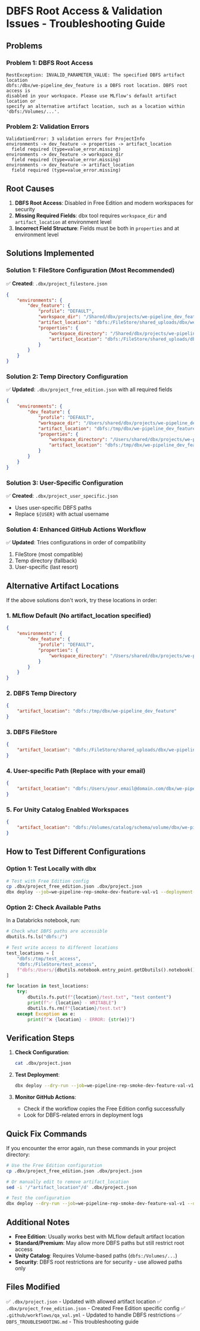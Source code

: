 # DBFS Root Access & Validation Issues - Troubleshooting Guide

## Problems

### Problem 1: DBFS Root Access
```
RestException: INVALID_PARAMETER_VALUE: The specified DBFS artifact location 
dbfs:/dbx/we-pipeline_dev_feature is a DBFS root location. DBFS root access is 
disabled in your workspace. Please use MLflow's default artifact location or 
specify an alternative artifact location, such as a location within 
'dbfs:/Volumes/...'.
```

### Problem 2: Validation Errors
```
ValidationError: 3 validation errors for ProjectInfo
environments -> dev_feature -> properties -> artifact_location
  field required (type=value_error.missing)
environments -> dev_feature -> workspace_dir
  field required (type=value_error.missing)
environments -> dev_feature -> artifact_location
  field required (type=value_error.missing)
```

## Root Causes
1. **DBFS Root Access**: Disabled in Free Edition and modern workspaces for security
2. **Missing Required Fields**: dbx tool requires `workspace_dir` and `artifact_location` at environment level
3. **Incorrect Field Structure**: Fields must be both in `properties` and at environment level

## Solutions Implemented

### Solution 1: FileStore Configuration (Most Recommended)
✅ **Created**: `.dbx/project_filestore.json`
```json
{
    "environments": {
        "dev_feature": {
            "profile": "DEFAULT",
            "workspace_dir": "/Shared/dbx/projects/we-pipeline_dev_feature",
            "artifact_location": "dbfs:/FileStore/shared_uploads/dbx/we-pipeline_dev_feature",
            "properties": {
                "workspace_directory": "/Shared/dbx/projects/we-pipeline_dev_feature",
                "artifact_location": "dbfs:/FileStore/shared_uploads/dbx/we-pipeline_dev_feature"
            }
        }
    }
}
```

### Solution 2: Temp Directory Configuration
✅ **Updated**: `.dbx/project_free_edition.json` with all required fields
```json
{
    "environments": {
        "dev_feature": {
            "profile": "DEFAULT",
            "workspace_dir": "/Users/shared/dbx/projects/we-pipeline_dev_feature",
            "artifact_location": "dbfs:/tmp/dbx/we-pipeline_dev_feature",
            "properties": {
                "workspace_directory": "/Users/shared/dbx/projects/we-pipeline_dev_feature",
                "artifact_location": "dbfs:/tmp/dbx/we-pipeline_dev_feature"
            }
        }
    }
}
```

### Solution 3: User-Specific Configuration
✅ **Created**: `.dbx/project_user_specific.json`
- Uses user-specific DBFS paths
- Replace `${USER}` with actual username

### Solution 4: Enhanced GitHub Actions Workflow
✅ **Updated**: Tries configurations in order of compatibility
1. FileStore (most compatible)
2. Temp directory (fallback)
3. User-specific (last resort)

## Alternative Artifact Locations

If the above solutions don't work, try these locations in order:

### 1. MLflow Default (No artifact_location specified)
```json
{
    "environments": {
        "dev_feature": {
            "profile": "DEFAULT",
            "properties": {
                "workspace_directory": "/Users/shared/dbx/projects/we-pipeline_dev_feature"
            }
        }
    }
}
```

### 2. DBFS Temp Directory
```json
{
    "artifact_location": "dbfs:/tmp/dbx/we-pipeline_dev_feature"
}
```

### 3. DBFS FileStore
```json
{
    "artifact_location": "dbfs:/FileStore/shared_uploads/dbx/we-pipeline_dev_feature"
}
```

### 4. User-specific Path (Replace with your email)
```json
{
    "artifact_location": "dbfs:/Users/your.email@domain.com/dbx/we-pipeline_dev_feature"
}
```

### 5. For Unity Catalog Enabled Workspaces
```json
{
    "artifact_location": "dbfs:/Volumes/catalog/schema/volume/dbx/we-pipeline_dev_feature"
}
```

## How to Test Different Configurations

### Option 1: Test Locally with dbx
```bash
# Test with Free Edition config
cp .dbx/project_free_edition.json .dbx/project.json
dbx deploy --job=we-pipeline-rep-smoke-dev-feature-val-v1 --deployment-file=deployment_conf/validation/rep_smoke_deployment_dev_feature_val_free_edition.yml --environment dev_feature --debug
```

### Option 2: Check Available Paths
In a Databricks notebook, run:
```python
# Check what DBFS paths are accessible
dbutils.fs.ls("dbfs:/")

# Test write access to different locations
test_locations = [
    "dbfs:/tmp/test_access",
    "dbfs:/FileStore/test_access", 
    f"dbfs:/Users/{dbutils.notebook.entry_point.getDbutils().notebook().getContext().userName().get()}/test_access"
]

for location in test_locations:
    try:
        dbutils.fs.put(f"{location}/test.txt", "test content")
        print(f"✅ {location} - WRITABLE")
        dbutils.fs.rm(f"{location}/test.txt")
    except Exception as e:
        print(f"❌ {location} - ERROR: {str(e)}")
```

## Verification Steps

1. **Check Configuration**:
   ```bash
   cat .dbx/project.json
   ```

2. **Test Deployment**:
   ```bash
   dbx deploy --dry-run --job=we-pipeline-rep-smoke-dev-feature-val-v1 --deployment-file=deployment_conf/validation/rep_smoke_deployment_dev_feature_val_free_edition.yml --environment dev_feature
   ```

3. **Monitor GitHub Actions**:
   - Check if the workflow copies the Free Edition config successfully
   - Look for DBFS-related errors in deployment logs

## Quick Fix Commands

If you encounter the error again, run these commands in your project directory:

```bash
# Use the Free Edition configuration
cp .dbx/project_free_edition.json .dbx/project.json

# Or manually edit to remove artifact_location
sed -i '/"artifact_location"/d' .dbx/project.json

# Test the configuration
dbx deploy --dry-run --job=we-pipeline-rep-smoke-dev-feature-val-v1 --deployment-file=deployment_conf/validation/rep_smoke_deployment_dev_feature_val_free_edition.yml --environment dev_feature
```

## Additional Notes

- **Free Edition**: Usually works best with MLflow default artifact location
- **Standard/Premium**: May allow more DBFS paths but still restrict root access
- **Unity Catalog**: Requires Volume-based paths (`dbfs:/Volumes/...`)
- **Security**: DBFS root restrictions are for security - use allowed paths only

## Files Modified

✅ `.dbx/project.json` - Updated with allowed artifact location
✅ `.dbx/project_free_edition.json` - Created Free Edition specific config
✅ `.github/workflows/qa_val.yml` - Updated to handle DBFS restrictions
✅ `DBFS_TROUBLESHOOTING.md` - This troubleshooting guide